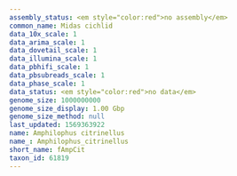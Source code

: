 ```yaml
---
assembly_status: <em style="color:red">no assembly</em>
common_name: Midas cichlid
data_10x_scale: 1
data_arima_scale: 1
data_dovetail_scale: 1
data_illumina_scale: 1
data_pbhifi_scale: 1
data_pbsubreads_scale: 1
data_phase_scale: 1
data_status: <em style="color:red">no data</em>
genome_size: 1000000000
genome_size_display: 1.00 Gbp
genome_size_method: null
last_updated: 1569363922
name: Amphilophus citrinellus
name_: Amphilophus_citrinellus
short_name: fAmpCit
taxon_id: 61819
---
```

